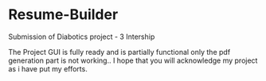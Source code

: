 # Resume-Builder
Submission of Diabotics project - 3 Intership

The Project GUI is fully ready and is partially functional only the pdf generation part is not working..
I hope that you will acknowledge my project as i have put my efforts.


